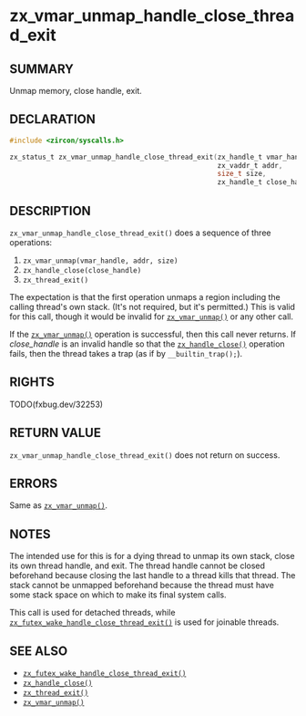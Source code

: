 # zx_vmar_unmap_handle_close_thread_exit

## SUMMARY

<!-- Contents of this heading updated by update-docs-from-fidl, do not edit. -->

Unmap memory, close handle, exit.

## DECLARATION

<!-- Contents of this heading updated by update-docs-from-fidl, do not edit. -->

```c
#include <zircon/syscalls.h>

zx_status_t zx_vmar_unmap_handle_close_thread_exit(zx_handle_t vmar_handle,
                                                   zx_vaddr_t addr,
                                                   size_t size,
                                                   zx_handle_t close_handle);
```

## DESCRIPTION

`zx_vmar_unmap_handle_close_thread_exit()` does a sequence of three operations:

1. `zx_vmar_unmap(vmar_handle, addr, size)`
2. `zx_handle_close(close_handle)`
3. `zx_thread_exit()`

The expectation is that the first operation unmaps a region including the
calling thread's own stack.  (It's not required, but it's permitted.)  This
is valid for this call, though it would be invalid for [`zx_vmar_unmap()`] or
any other call.

If the [`zx_vmar_unmap()`] operation is successful, then this call never returns.
If *close_handle* is an invalid handle so that the [`zx_handle_close()`] operation
fails, then the thread takes a trap (as if by `__builtin_trap();`).

## RIGHTS

<!-- Contents of this heading updated by update-docs-from-fidl, do not edit. -->

TODO(fxbug.dev/32253)

## RETURN VALUE

`zx_vmar_unmap_handle_close_thread_exit()` does not return on success.

## ERRORS

Same as [`zx_vmar_unmap()`].

## NOTES

The intended use for this is for a dying thread to unmap its own stack,
close its own thread handle, and exit.  The thread handle cannot be closed
beforehand because closing the last handle to a thread kills that thread.
The stack cannot be unmapped beforehand because the thread must have some
stack space on which to make its final system calls.

This call is used for detached threads, while
[`zx_futex_wake_handle_close_thread_exit()`]
is used for joinable threads.

## SEE ALSO

 - [`zx_futex_wake_handle_close_thread_exit()`]
 - [`zx_handle_close()`]
 - [`zx_thread_exit()`]
 - [`zx_vmar_unmap()`]

<!-- References updated by update-docs-from-fidl, do not edit. -->

[`zx_futex_wake_handle_close_thread_exit()`]: futex_wake_handle_close_thread_exit.md
[`zx_handle_close()`]: handle_close.md
[`zx_thread_exit()`]: thread_exit.md
[`zx_vmar_unmap()`]: vmar_unmap.md
